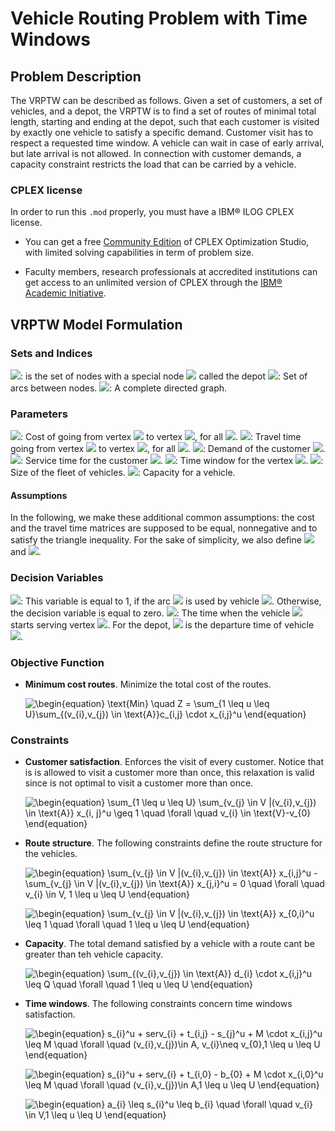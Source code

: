 # Vehicle Routing Problem with Time Windows


## Problem Description 
The VRPTW can be described as follows. Given a set of customers, a set of vehicles, and a depot, the VRPTW is to find a set of routes of minimal total length, starting and ending at the depot, such that each customer is visited by exactly one vehicle to satisfy a specific demand. Customer visit has to respect a requested time window. A vehicle can wait in case of early arrival, but late arrival is not allowed. In connection with customer demands, a capacity constraint restricts the load that can be carried by a vehicle.

### CPLEX license

In order to run this `.mod` properly, you must have a IBM® ILOG CPLEX license.

- You can get a free [Community Edition](http://www-01.ibm.com/software/websphere/products/optimization/cplex-studio-community-edition)
 of CPLEX Optimization Studio, with limited solving capabilities in term of problem size.

- Faculty members, research professionals at accredited institutions can get access to an unlimited version of CPLEX through the
 [IBM® Academic Initiative](https://www.ibm.com/academic/technology/data-science).
 

## VRPTW Model Formulation
### Sets and Indices
<!-- $\text{Vertex}= {(v_{0},...,v_{n})}$ --> <img src="https://render.githubusercontent.com/render/math?math=%5Ctext%7BVertex%7D%3D%20%7B(v_%7B0%7D%2C...%2Cv_%7Bn%7D)%7D">: is the set of nodes with a special node <!-- $v_{0}$ --> <img src="https://render.githubusercontent.com/render/math?math=v_%7B0%7D"> called the depot
 
<!-- $\text{Arcs}= \{(v_{i},v_{j}) \in Vertex \times Vertex \}$ --> <img src="https://render.githubusercontent.com/render/math?math=%5Ctext%7BArcs%7D%3D%20%5C%7B(v_%7Bi%7D%2Cv_%7Bj%7D)%20%5Cin%20Vertex%20%5Ctimes%20Vertex%20%5C%7D">: Set of arcs between nodes.

<!-- $G = (V, A)$ --> <img src="https://render.githubusercontent.com/render/math?math=G%20%3D%20(V%2C%20A)">: A complete directed graph.

### Parameters 

<!-- $c_{i,j}$ --> <img src="https://render.githubusercontent.com/render/math?math=c_%7Bi%2Cj%7D">: Cost of going from vertex <!-- $i$ --> <img src="https://render.githubusercontent.com/render/math?math=i"> to vertex <!-- $j$ --> <img src="https://render.githubusercontent.com/render/math?math=j">, for all <!-- $(v_{i},v_{j}) \in A$ --> <img src="https://render.githubusercontent.com/render/math?math=(v_%7Bi%7D%2Cv_%7Bj%7D)%20%5Cin%20A">.

<!-- $t_{i,j}$ --> <img src="https://render.githubusercontent.com/render/math?math=t_%7Bi%2Cj%7D">: Travel time going from vertex <!-- $i$ --> <img src="https://render.githubusercontent.com/render/math?math=i"> to vertex <!-- $j$ --> <img src="https://render.githubusercontent.com/render/math?math=j">, for all <!-- $(v_{i},v_{j}) \in A$ --> <img src="https://render.githubusercontent.com/render/math?math=(v_%7Bi%7D%2Cv_%7Bj%7D)%20%5Cin%20A">.

<!-- $d_{i} \in \mathbb{R}^+$ --> <img src="https://render.githubusercontent.com/render/math?math=d_%7Bi%7D%20%5Cin%20%5Cmathbb%7BR%7D%5E%2B">: Demand of the customer <!-- $v_{i} \in \text{V}-v_{0}$ --> <img src="https://render.githubusercontent.com/render/math?math=v_%7Bi%7D%20%5Cin%20%5Ctext%7BV%7D-v_%7B0%7D">. 

<!-- $serv_{i} \in \mathbb{R}^+$ --> <img src="https://render.githubusercontent.com/render/math?math=serv_%7Bi%7D%20%5Cin%20%5Cmathbb%7BR%7D%5E%2B">: Service time for the customer <!-- $v_{i} \in \text{V}-v_{0}$ --> <img src="https://render.githubusercontent.com/render/math?math=v_%7Bi%7D%20%5Cin%20%5Ctext%7BV%7D-v_%7B0%7D">. 

<!-- $[a_{i},b_{i}]$ --> <img src="https://render.githubusercontent.com/render/math?math=%5Ba_%7Bi%7D%2Cb_%7Bi%7D%5D">: Time window for the vertex <!-- $v_{i} \in \text{V}$ --> <img src="https://render.githubusercontent.com/render/math?math=v_%7Bi%7D%20%5Cin%20%5Ctext%7BV%7D">.

<!-- $U$ --> <img src="https://render.githubusercontent.com/render/math?math=U">: Size of the fleet of vehicles.

<!-- $Q$ --> <img src="https://render.githubusercontent.com/render/math?math=Q">: Capacity for a vehicle.

#### Assumptions
In the following, we make these additional common assumptions: the cost and the travel time matrices are supposed to be equal, nonnegative and to satisfy the triangle inequality. For the sake of simplicity, we also define <!-- $d_{0}=0$ --> <img src="https://render.githubusercontent.com/render/math?math=d_%7B0%7D%3D0"> and <!-- $serv_{0}=0$ --> <img src="https://render.githubusercontent.com/render/math?math=serv_%7B0%7D%3D0">.

### Decision Variables
<!-- $x_{i, j}^u \in \{0, 1\}$ --> <img src="https://render.githubusercontent.com/render/math?math=x_%7Bi%2C%20j%7D%5Eu%20%5Cin%20%5C%7B0%2C%201%5C%7D">: This variable is equal to 1, if the arc <!-- $(v_{i},v_{j}) \in A$ --> <img src="https://render.githubusercontent.com/render/math?math=(v_%7Bi%7D%2Cv_%7Bj%7D)%20%5Cin%20A"> is used by vehicle <!-- $u$ --> <img src="https://render.githubusercontent.com/render/math?math=u">. Otherwise, the decision variable is equal to zero.

<!-- $s_{i}^u \in \mathbb{R}^+$ --> <img src="https://render.githubusercontent.com/render/math?math=s_%7Bi%7D%5Eu%20%5Cin%20%5Cmathbb%7BR%7D%5E%2B">: The time when the vehicle <!-- $u$ --> <img src="https://render.githubusercontent.com/render/math?math=u"> starts serving vertex <!-- $v_{i} \in V$ --> <img src="https://render.githubusercontent.com/render/math?math=v_%7Bi%7D%20%5Cin%20V">. For the depot, <!-- $s_{0}^u$ --> <img src="https://render.githubusercontent.com/render/math?math=s_%7B0%7D%5Eu"> is the departure time of vehicle <!-- $u$ --> <img src="https://render.githubusercontent.com/render/math?math=u">.  

### Objective Function
- **Minimum cost routes**. Minimize the total cost of the routes. 

    <img src=
    "https://render.githubusercontent.com/render/math?math=%5Cdisplaystyle+%5Cbegin%7Bequation%7D%0A%5Ctext%7BMin%7D+%5Cquad+Z+%3D+%5Csum_%7B1+%5Cleq+u+%5Cleq+U%7D%5Csum_%7B%28v_%7Bi%7D%2Cv_%7Bj%7D%29+%5Cin+%5Ctext%7BA%7D%7Dc_%7Bi%2Cj%7D+%5Ccdot+x_%7Bi%2Cj%7D%5Eu%0A%5Cend%7Bequation%7D%0A" 
    alt="\begin{equation}
    \text{Min} \quad Z = \sum_{1 \leq u \leq U}\sum_{(v_{i},v_{j}) \in \text{A}}c_{i,j} \cdot x_{i,j}^u
    \end{equation}
    ">

### Constraints 
- **Customer satisfaction**. Enforces the visit of every customer. Notice that is is allowed to visit a customer more than once, this relaxation is valid since is not optimal to visit a customer more than once. 

    <img src=
    "https://render.githubusercontent.com/render/math?math=%5Cdisplaystyle+%5Cbegin%7Bequation%7D%0A%5Csum_%7B1+%5Cleq+u+%5Cleq+U%7D+%5Csum_%7Bv_%7Bj%7D+%5Cin+V+%7C%28v_%7Bi%7D%2Cv_%7Bj%7D%29+%5Cin+%5Ctext%7BA%7D%7D+x_%7Bi%2C+j%7D%5Eu+%5Cgeq+1+%5Cquad+%5Cforall+%5Cquad+v_%7Bi%7D+%5Cin+%5Ctext%7BV%7D-v_%7B0%7D%0A%5Cend%7Bequation%7D" 
    alt="\begin{equation}
    \sum_{1 \leq u \leq U} \sum_{v_{j} \in V |(v_{i},v_{j}) \in \text{A}} x_{i, j}^u \geq 1 \quad \forall \quad v_{i} \in \text{V}-v_{0}
    \end{equation}">

- **Route structure**. The following constraints define the route structure for the vehicles.

    <img src=
    "https://render.githubusercontent.com/render/math?math=%5Cdisplaystyle+%5Cbegin%7Bequation%7D%0A%5Csum_%7Bv_%7Bj%7D+%5Cin+V+%7C%28v_%7Bi%7D%2Cv_%7Bj%7D%29+%5Cin+%5Ctext%7BA%7D%7D+x_%7Bi%2Cj%7D%5Eu+-+%5Csum_%7Bv_%7Bj%7D+%5Cin+V+%7C%28v_%7Bi%7D%2Cv_%7Bj%7D%29+%5Cin+%5Ctext%7BA%7D%7D+x_%7Bj%2Ci%7D%5Eu++%3D+0+%5Cquad+%5Cforall+%5Cquad++v_%7Bi%7D+%5Cin+V%2C+1+%5Cleq+u+%5Cleq+U%0A%5Cend%7Bequation%7D" 
    alt="\begin{equation}
    \sum_{v_{j} \in V |(v_{i},v_{j}) \in \text{A}} x_{i,j}^u - \sum_{v_{j} \in V |(v_{i},v_{j}) \in \text{A}} x_{j,i}^u  = 0 \quad \forall \quad  v_{i} \in V, 1 \leq u \leq U
    \end{equation}">
    
    <img src=
    "https://render.githubusercontent.com/render/math?math=%5Cdisplaystyle+%5Cbegin%7Bequation%7D%0A%5Csum_%7Bv_%7Bj%7D+%5Cin+V+%7C%28v_%7Bi%7D%2Cv_%7Bj%7D%29+%5Cin+%5Ctext%7BA%7D%7D+x_%7B0%2Ci%7D%5Eu+%5Cleq+1+%5Cquad+%5Cforall+%5Cquad+1+%5Cleq+u+%5Cleq+U%0A%5Cend%7Bequation%7D" 
    alt="\begin{equation}
    \sum_{v_{j} \in V |(v_{i},v_{j}) \in \text{A}} x_{0,i}^u \leq 1 \quad \forall \quad 1 \leq u \leq U
    \end{equation}">

- **Capacity**. The total demand satisfied by a vehicle with a route cant be greater than teh vehicle capacity.

    <img src=
    "https://render.githubusercontent.com/render/math?math=%5Cdisplaystyle+%5Cbegin%7Bequation%7D%0A%5Csum_%7B%28v_%7Bi%7D%2Cv_%7Bj%7D%29+%5Cin+%5Ctext%7BA%7D%7D+d_%7Bi%7D+%5Ccdot+x_%7Bi%2Cj%7D%5Eu+%5Cleq+Q+%5Cquad+%5Cforall+%5Cquad+1+%5Cleq+u+%5Cleq+U%0A%5Cend%7Bequation%7D" 
    alt="\begin{equation}
    \sum_{(v_{i},v_{j}) \in \text{A}} d_{i} \cdot x_{i,j}^u \leq Q \quad \forall \quad 1 \leq u \leq U
    \end{equation}">

- **Time windows**. The following constraints concern time windows satisfaction.

    <img src=
    "https://render.githubusercontent.com/render/math?math=%5Cdisplaystyle+%5Cbegin%7Bequation%7D%0As_%7Bi%7D%5Eu+%2B+serv_%7Bi%7D+%2B+t_%7Bi%2Cj%7D+-+s_%7Bj%7D%5Eu+%2B+M+%5Ccdot+x_%7Bi%2Cj%7D%5Eu+%5Cleq+M+%5Cquad+%5Cforall+%5Cquad+%28v_%7Bi%7D%2Cv_%7Bj%7D%29%5Cin+A%2C+v_%7Bi%7D%5Cneq+v_%7B0%7D%2C1+%5Cleq+u+%5Cleq+U%0A%5Cend%7Bequation%7D" 
    alt="\begin{equation}
    s_{i}^u + serv_{i} + t_{i,j} - s_{j}^u + M \cdot x_{i,j}^u \leq M \quad \forall \quad (v_{i},v_{j})\in A, v_{i}\neq v_{0},1 \leq u \leq U
    \end{equation}">

    <img src=
    "https://render.githubusercontent.com/render/math?math=%5Cdisplaystyle+%5Cbegin%7Bequation%7D%0As_%7Bi%7D%5Eu+%2B+serv_%7Bi%7D+%2B+t_%7Bi%2C0%7D+-+b_%7B0%7D+%2B+M+%5Ccdot+x_%7Bi%2C0%7D%5Eu+%5Cleq+M+%5Cquad+%5Cforall+%5Cquad+%28v_%7Bi%7D%2Cv_%7Bj%7D%29%5Cin+A%2C1+%5Cleq+u+%5Cleq+U%0A%5Cend%7Bequation%7D" 
    alt="\begin{equation}
    s_{i}^u + serv_{i} + t_{i,0} - b_{0} + M \cdot x_{i,0}^u \leq M \quad \forall \quad (v_{i},v_{j})\in A,1 \leq u \leq U
    \end{equation}">

    <img src=
    "https://render.githubusercontent.com/render/math?math=%5Cdisplaystyle+%5Cbegin%7Bequation%7D%0Aa_%7Bi%7D+%5Cleq+s_%7Bi%7D%5Eu+%5Cleq+b_%7Bi%7D+%5Cquad+%5Cforall+%5Cquad+v_%7Bi%7D+%5Cin+V%2C1+%5Cleq+u+%5Cleq+U%0A%5Cend%7Bequation%7D" 
    alt="\begin{equation}
    a_{i} \leq s_{i}^u \leq b_{i} \quad \forall \quad v_{i} \in V,1 \leq u \leq U
    \end{equation}">
